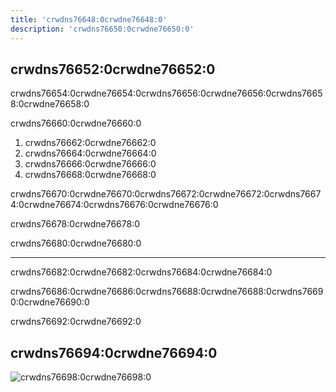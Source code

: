 ```yaml
---
title: 'crwdns76648:0crwdne76648:0'
description: 'crwdns76650:0crwdne76650:0'
---
```


## crwdns76652:0crwdne76652:0

crwdns76654:0crwdne76654:0crwdns76656:0crwdne76656:0crwdns76658:0crwdne76658:0

crwdns76660:0crwdne76660:0

1. crwdns76662:0crwdne76662:0
2. crwdns76664:0crwdne76664:0
3. crwdns76666:0crwdne76666:0
4. crwdns76668:0crwdne76668:0

crwdns76670:0crwdne76670:0crwdns76672:0crwdne76672:0crwdns76674:0crwdne76674:0crwdns76676:0crwdne76676:0

crwdns76678:0crwdne76678:0

crwdns76680:0crwdne76680:0

---

crwdns76682:0crwdne76682:0crwdns76684:0crwdne76684:0

crwdns76686:0crwdne76686:0crwdns76688:0crwdne76688:0crwdns76690:0crwdne76690:0

crwdns76692:0crwdne76692:0

## crwdns76694:0crwdne76694:0

![crwdns76698:0crwdne76698:0](crwdns76696:0crwdne76696:0)

